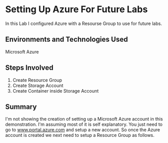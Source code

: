 # Setting Up Azure For Future Labs

In this Lab I configured Azure with a Resourse Group to use for future labs. 

<h2>Environments and Technologies Used</h2>

Microsoft Azure

<h2>Steps Involved</h2>

1) Create Resource Group
2) Create Storage Account
3) Create Container inside Storage Account

<h2>Summary</h2>

I'm not showing the creation of setting up a Microsoft Azure account in this demonstration.  I'm assuming most of it is self explanatory.  You just need to go to www.portal.azure.com and setup a new account.
So once the Azure account is created we next need to setup a Resource Group as follows.

